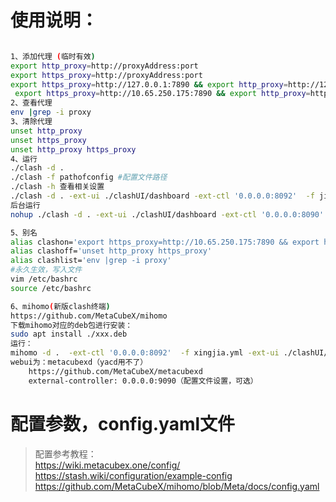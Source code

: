 # 使用说明：

```bash

1、添加代理 (临时有效)
export http_proxy=http://proxyAddress:port
export https_proxy=http://proxyAddress:port
export https_proxy=http://127.0.0.1:7890 && export http_proxy=http://127.0.0.1:7890
 export https_proxy=http://10.65.250.175:7890 && export http_proxy=http://10.65.250.175:7890
2、查看代理
env |grep -i proxy
3、清除代理
unset http_proxy
unset https_proxy
unset http_proxy https_proxy
4、运行
./clash -d .
./clash -f pathofconfig #配置文件路径
./clash -h 查看相关设置
./clash -d . -ext-ui ./clashUI/dashboard -ext-ctl '0.0.0.0:8092'  -f jinkela.yaml    #yaml文件为你的配置文件
后台运行
nohup ./clash -d . -ext-ui ./clashUI/dashboard -ext-ctl '0.0.0.0:8090'  -f haibin.yaml > info.log 2>&1 &

5、别名
alias clashon='export https_proxy=http://10.65.250.175:7890 && export http_proxy=http://10.65.250.175:7890'
alias clashoff='unset http_proxy https_proxy'
alias clashlist='env |grep -i proxy'
#永久生效，写入文件
vim /etc/bashrc
source /etc/bashrc

6、mihomo(新版clash终端)
https://github.com/MetaCubeX/mihomo
下载mihomo对应的deb包进行安装：
sudo apt install ./xxx.deb
运行：
mihomo -d .  -ext-ctl '0.0.0.0:8092'  -f xingjia.yml -ext-ui ./clashUI/mihomoui
webui为：metacubexd（yacd用不了）
    https://github.com/MetaCubeX/metacubexd
    external-controller: 0.0.0.0:9090（配置文件设置，可选）
```

# 配置参数，config.yaml文件
> 配置参考教程：   
https://wiki.metacubex.one/config/    
https://stash.wiki/configuration/example-config    
https://github.com/MetaCubeX/mihomo/blob/Meta/docs/config.yaml  





